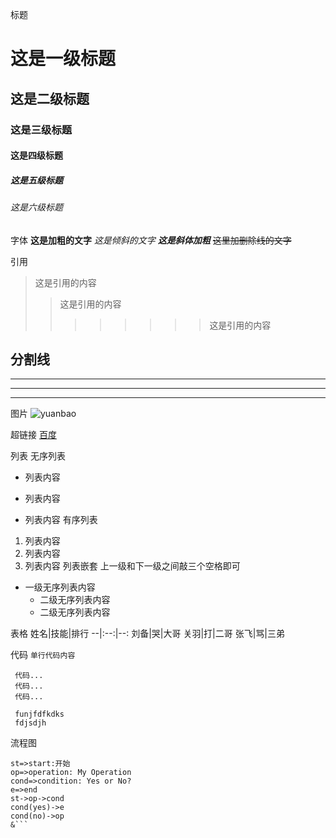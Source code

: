 标题
# 这是一级标题
## 这是二级标题
### 这是三级标题
#### 这是四级标题
##### 这是五级标题
###### 这是六级标题

字体
**这是加粗的文字**
*这是倾斜的文字*
***这是斜体加粗***
~~这里加删除线的文字~~

引用
>这是引用的内容
>>这是引用的内容
>>>>>>>>这是引用的内容

分割线
---
-----
***
*****

图片
![yuanbao](C:\Users\asus\Desktop\微信图片_20211011171555.png"愿宝")

超链接
[百度](https://www.baidu.com)

列表
无序列表
- 列表内容
+ 列表内容
* 列表内容
有序列表
1. 列表内容
2. 列表内容
3. 列表内容
列表嵌套
上一级和下一级之间敲三个空格即可
- 一级无序列表内容
   - 二级无序列表内容
   - 二级无序列表内容

表格
姓名|技能|排行
--|:--:|--:
刘备|哭|大哥
关羽|打|二哥
张飞|骂|三弟

代码
`单行代码内容`
```
 代码...
 代码...
 代码...
```

```
 funjfdfkdks
 fdjsdjh
```

流程图
```flow
st=>start:开始
op=>operation: My Operation
cond=>condition: Yes or No?
e=>end
st->op->cond
cond(yes)->e
cond(no)->op
&```

